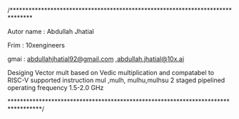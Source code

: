 /*******************************************************************************

  Autor name : Abdullah Jhatial                                                       
  
  Frim       : 10xengineers                                                        
  
  gmai       : abdullahjhatial92@gmail.com   ,abdullah.jhatial@10x.ai                                                  
  
  Desiging Vector mult based on  Vedic multiplication   and compatabel to RISC-V 
  supported instruction mul ,mulh, mulhu,mulhsu
  2 staged pipelined 
  operating frequency 1.5-2.0 GHz
    
  




**********************************************************************************/
